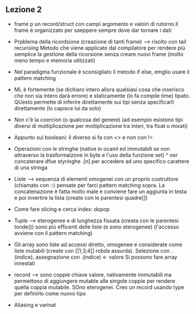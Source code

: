 ## Lezione 2

+ frame p un record/struct con campi argomento e valoiri di rutorno.Il frame è organizzato per saeppere sempre dove dar tornare i dati

+ Prpblema della ricordsione (creazione di tanti frame) --> risolto con tail recurising
Metodo che viene applicato dal compilatore per rendere più semplice la gestione della ricorsione senza creare nuovi frame (molto meno tempo e memoria utilizzati)

+ Nel paradigma funzionale è sconsigliato il metodo if else, emglio usare il pattern matching

+ ML è fortemente (se dichiaro intero allora qualsiasi cosa che inserisco che non sia intero darà errore) e staticamente (lo fa compile time) tipato. QUesto permette di inferire direttamente sui tipi senza specificarli direttamente (lo capisce lui da solo)

+ Non c'è la coercion (o qualcosa del genere) (ad esempio esistono tipi diversi di moltiplicazione per moltiplicazione tra interi, tra float o mixati)

+ Appunto sui booleani: il diverso si fa con <> e non con !=

+ Operazioni con le stringhe (native in ocaml ed immutabili se non attraverso la trasformaizone in byte e l'uso della funzione set)
^ oer concaterare dfue styringhe
.[n] per accedere ad uno specifico carattere di una stringa

+ Liste --> sequenza di elementi omogenei con un proprio costruttore (chiamato con ::) pensate per farci pattern matching sopra. La concatenazione è fatta molto male e conviene fare un aggiunta in testa e poi invertire la lista (create con le parentesi quadre[])

+ Come fare slicing e cerca index: dopop

+ Tuple --> eterogenee e di lunghezza fissata (creata con le parentesi tonde()) sono più efficenti delle liste (e sono eterogenee) (l'accesso avviene con il pattern matching)

+ Gli array sono liste ad accessi diretto, omogenee e considerate come liste mutabili (create con [|1;3;4|] robda assurda).
Selezione con .(indice), assegnazione con .(indice) <- valore
Si possono fare array innestati

+ record --> sono coppie chiave valore, nativamente immutabili ma permettono di aggiungere mutable alle singole coppie per rendere quella coppia mutabile. SOno eterogenei. Creo un record usando type per definirlo come nuovo tipo

+ Aliasing e varinat